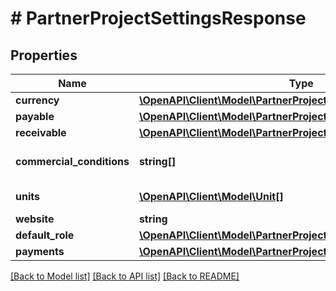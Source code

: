 # # PartnerProjectSettingsResponse

## Properties

Name | Type | Description | Notes
------------ | ------------- | ------------- | -------------
**currency** | [**\OpenAPI\Client\Model\PartnerProjectSettingsPayloadCurrency**](PartnerProjectSettingsPayloadCurrency.md) |  | [optional]
**payable** | [**\OpenAPI\Client\Model\PartnerProjectSettingsPayloadPayable**](PartnerProjectSettingsPayloadPayable.md) |  | [optional]
**receivable** | [**\OpenAPI\Client\Model\PartnerProjectSettingsPayloadReceivable**](PartnerProjectSettingsPayloadReceivable.md) |  | [optional]
**commercial_conditions** | **string[]** | Commercial conditions for receivables. | [optional]
**units** | [**\OpenAPI\Client\Model\Unit[]**](Unit.md) | Measurement units. | [optional]
**website** | **string** |  | [optional]
**default_role** | [**\OpenAPI\Client\Model\PartnerProjectSettingsPayloadDefaultRole**](PartnerProjectSettingsPayloadDefaultRole.md) |  | [optional]
**payments** | [**\OpenAPI\Client\Model\PartnerProjectSettingsPayloadPayments**](PartnerProjectSettingsPayloadPayments.md) |  | [optional]

[[Back to Model list]](../../README.md#models) [[Back to API list]](../../README.md#endpoints) [[Back to README]](../../README.md)
